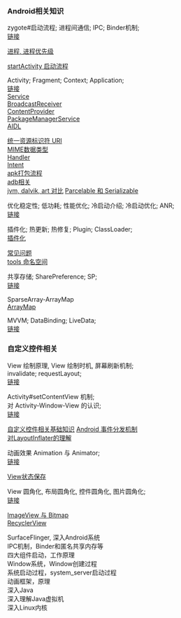 ### Android相关知识  
zygote#启动流程;  进程间通信;  IPC;  Binder机制;  
[链接](basic/ipc_service/system_zygote_binder.md)  

[进程, 进程优先级](basic/ipc_service/process.md)  

[startActivity 启动流程](basic/context/library/startActivity.md)  

Activity;  Fragment;  Context;  Application;  
[链接](basic/context/Activity.md)  
[Service](basic/ipc_service/Service.md)  
[BroadcastReceiver](basic/ipc_service/BroadcastReceiver.md)  
[ContentProvider](basic/ipc_service/ContentProvider.md)  
[PackageManagerService](basic/ipc_service/PackageManagerService.md)   
[AIDL](basic/ipc_service/AIDL.md)  

[统一资源标识符 URI](/ComputerScience/network/URI.md)   
[MIME数据类型](/ComputerScience/network/MIME.md)    
[Handler](basic/handler/Handler.md)  
[Intent](basic/context/Intent.md)   
[apk打包流程](basic/apk_build.md)    
[adb相关](basic/adb.md)  
[jvm, dalvik, art 对比](basic/jvm_dalvik_art.md)
[Parcelable 和 Serializable](basic/parcelable_serializable.md)  

优化稳定性;  低功耗;  性能优化;  冷启动介绍;  冷启动优化;  ANR;  
[链接](basic/optimize_stability_lowPower.md)  

插件化; 热更新; 热修复; Plugin; ClassLoader;  
[插件化](basic/plugin/pulgin.md)  

[常见问题](basic/librray/bug.md)  
[tools 命名空间](basic/tools.md)  

共享存储;  SharePreference; SP;  
[链接](basic/sharePreference.md)  

SparseArray-ArrayMap  
[ArrayMap](basic/librray/ArrayMap.md)  

MVVM;  DataBinding;  LiveData;  
[链接](basic/databinding/databinding.md)   

### 自定义控件相关  

View 绘制原理, View 绘制时机, 屏幕刷新机制;   
invalidate;  requestLayout;  
[链接](basic/view_window/invalidate_requestLayout.md)  

Activity#setContentView 机制;  
对 Activity-Window-View 的认识;  
[链接](basic/view_window/activity_window_view.md)  


[自定义控件相关基础知识](basic/view_window/view_basic_know.md)
[Android 事件分发机制](basic/view_window/dispatchTouchEvent.md)  
[对LayoutInflater的理解](basic/view_window/LayoutInflater.md)  



动画效果  Animation 与 Animator;  
[链接](basic/view_window/animation_animator.md)

[View状态保存](basic/view_window/view_state.md)  

View 圆角化, 布局圆角化, 控件圆角化, 图片圆角化;  
[链接](basic/view_window/layout_rounder.md)  

[ImageView 与 Bitmap](basic/ImageView.md)  
[RecyclerView](basic/recyclerView/RecyclerView.md)  

SurfaceFlinger, 
深入Android系统  
IPC机制，Binder和匿名共享内存等  
四大组件启动，工作原理  
Window系统，Window创建过程  
系统启动过程，system_server启动过程  
动画框架，原理  
深入Java  
深入理解Java虚拟机  
深入Linux内核  

 